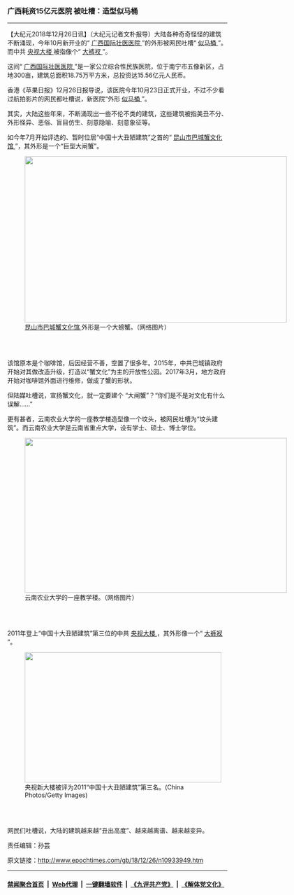 ### 广西耗资15亿元医院 被吐槽：造型似马桶
------------------------

<p>
 【大纪元2018年12月26日讯】（大纪元记者文朴报导）大陆各种奇奇怪怪的建筑不断涌现，今年10月新开业的“
 <a href="http://www.epochtimes.com/gb/tag/%E5%B9%BF%E8%A5%BF%E5%9B%BD%E9%99%85%E5%A3%AE%E5%8C%BB%E5%8C%BB%E9%99%A2.html">
  广西国际壮医医院
 </a>
 ”的外形被网民吐槽“
 <a href="http://www.epochtimes.com/gb/tag/%E4%BC%BC%E9%A9%AC%E6%A1%B6.html">
  似马桶
 </a>
 ”。而中共
 <a href="http://www.epochtimes.com/gb/tag/%E5%A4%AE%E8%A7%86%E5%A4%A7%E6%A5%BC.html">
  央视大楼
 </a>
 被指像个“
 <a href="http://www.epochtimes.com/gb/tag/%E5%A4%A7%E8%A3%A4%E8%A1%A9.html">
  大裤衩
 </a>
 ”。
</p>
<p>
 这间“
 <a href="http://www.epochtimes.com/gb/tag/%E5%B9%BF%E8%A5%BF%E5%9B%BD%E9%99%85%E5%A3%AE%E5%8C%BB%E5%8C%BB%E9%99%A2.html">
  广西国际壮医医院
 </a>
 ”是一家公立综合性民族医院，位于南宁市五像新区，占地300亩，建筑总面积18.75万平方米，总投资达15.56亿元人民币。
</p>
<p>
 香港《苹果日报》12月26日报导说，该医院今年10月23日正式开业，不过不少看过航拍影片的网民都吐槽说，新医院“外形
 <a href="http://www.epochtimes.com/gb/tag/%E4%BC%BC%E9%A9%AC%E6%A1%B6.html">
  似马桶
 </a>
 ”。
</p>
<p>
 其实，大陆这些年来，不断涌现出一些不伦不类的建筑，这些建筑被指美丑不分、外形怪异、恶俗、盲目仿生、刻意隐喻、刻意象征等。
</p>
<p>
 如今年7月开始评选的、暂时位居“中国十大丑陋建筑”之首的“
 <a href="http://www.epochtimes.com/gb/tag/%E6%98%86%E5%B1%B1%E5%B8%82%E5%B7%B4%E5%9F%8E%E8%9F%B9%E6%96%87%E5%8C%96%E9%A6%86.html">
  昆山市巴城蟹文化馆
 </a>
 ”，其外形是一个“巨型大闸蟹”。
</p>
<figure class="wp-caption aligncenter" id="attachment_10933976" style="width: 600px">
 <a href="http://i.epochtimes.com/assets/uploads/2018/12/1bbc8a53ccb124dcacf8f7bd9ffb1e9f.jpg">
  <img alt="" class="wp-image-10933976 size-large" height="380" src="http://i.epochtimes.com/assets/uploads/2018/12/1bbc8a53ccb124dcacf8f7bd9ffb1e9f-600x380.jpg" width="600"/>
 </a>
 <br/><figcaption class="wp-caption-text">
  <a href="http://www.epochtimes.com/gb/tag/%E6%98%86%E5%B1%B1%E5%B8%82%E5%B7%B4%E5%9F%8E%E8%9F%B9%E6%96%87%E5%8C%96%E9%A6%86.html">
   昆山市巴城蟹文化馆
  </a>
  外形是一个大螃蟹。（网络图片）
 </figcaption><br/>
</figure><br/>
<p>
 该馆原本是个咖啡馆，后因经营不善，空置了很多年。2015年，中共巴城镇政府开始对其做改造升级，打造以“蟹文化”为主的开放性公园。2017年3月，地方政府开始对咖啡馆外面进行维修，做成了蟹的形状。
</p>
<p>
 但陆媒吐槽说，宣扬蟹文化，就一定要建个 “大闸蟹”？“你们是不是对文化有什么误解……”
</p>
<p>
 更有甚者，云南农业大学的一座教学楼造型像一个坟头，被网民吐槽为“坟头建筑”。而云南农业大学是云南省重点大学，设有学士、硕士、博士学位。
</p>
<figure class="wp-caption aligncenter" id="attachment_10933977" style="width: 600px">
 <a href="http://i.epochtimes.com/assets/uploads/2018/12/e0e7ffb00b5df18cfffda62cd099dc66.jpeg">
  <img alt="" class="wp-image-10933977 size-large" height="354" src="http://i.epochtimes.com/assets/uploads/2018/12/e0e7ffb00b5df18cfffda62cd099dc66-600x354.jpeg" width="600"/>
 </a>
 <br/><figcaption class="wp-caption-text">
  云南农业大学的一座教学楼。（网络图片）
 </figcaption><br/>
</figure><br/>
<p>
 2011年登上“中国十大丑陋建筑”第三位的中共
 <a href="http://www.epochtimes.com/gb/tag/%E5%A4%AE%E8%A7%86%E5%A4%A7%E6%A5%BC.html">
  央视大楼
 </a>
 ，其外形像一个“
 <a href="http://www.epochtimes.com/gb/tag/%E5%A4%A7%E8%A3%A4%E8%A1%A9.html">
  大裤衩
 </a>
 ”。
</p>
<figure class="wp-caption aligncenter" id="attachment_10933978" style="width: 450px">
 <a href="http://i.epochtimes.com/assets/uploads/2018/12/db3f58dddf47bd1070c595918030e991.jpg">
  <img alt="" class="size-full wp-image-10933978" height="298" src="http://i.epochtimes.com/assets/uploads/2018/12/db3f58dddf47bd1070c595918030e991.jpg" width="450"/>
 </a>
 <br/><figcaption class="wp-caption-text">
  央视新大楼被评为2011“中国十大丑陋建筑”第三名。(China Photos/Getty Images)
 </figcaption><br/>
</figure><br/>
<p>
 网民们吐槽说，大陆的建筑越来越“丑出高度”、越来越离谱、越来越变异。
</p>
<p>
 责任编辑：孙芸
</p>

原文链接：http://www.epochtimes.com/gb/18/12/26/n10933949.htm


------------------------
#### [禁闻聚合首页](https://github.com/gfw-breaker/banned-news/blob/master/README.md) &nbsp;|&nbsp; [Web代理](https://github.com/gfw-breaker/open-proxy/blob/master/README.md) &nbsp;|&nbsp; [一键翻墙软件](https://github.com/gfw-breaker/nogfw/blob/master/README.md) &nbsp;|&nbsp; [《九评共产党》](https://github.com/gfw-breaker/9ping.md/blob/master/README.md#九评之一评共产党是什么) &nbsp;|&nbsp; [《解体党文化》](https://github.com/gfw-breaker/jtdwh.md/blob/master/README.md#绪论)